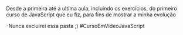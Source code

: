 Desde a primeira até a ultima aula, incluindo os exercícios, do primeiro curso de JavaScript que eu fiz, para fins de mostrar a minha evolução

-Nunca excluirei essa pasta ;) #CursoEmVideoJavaScript